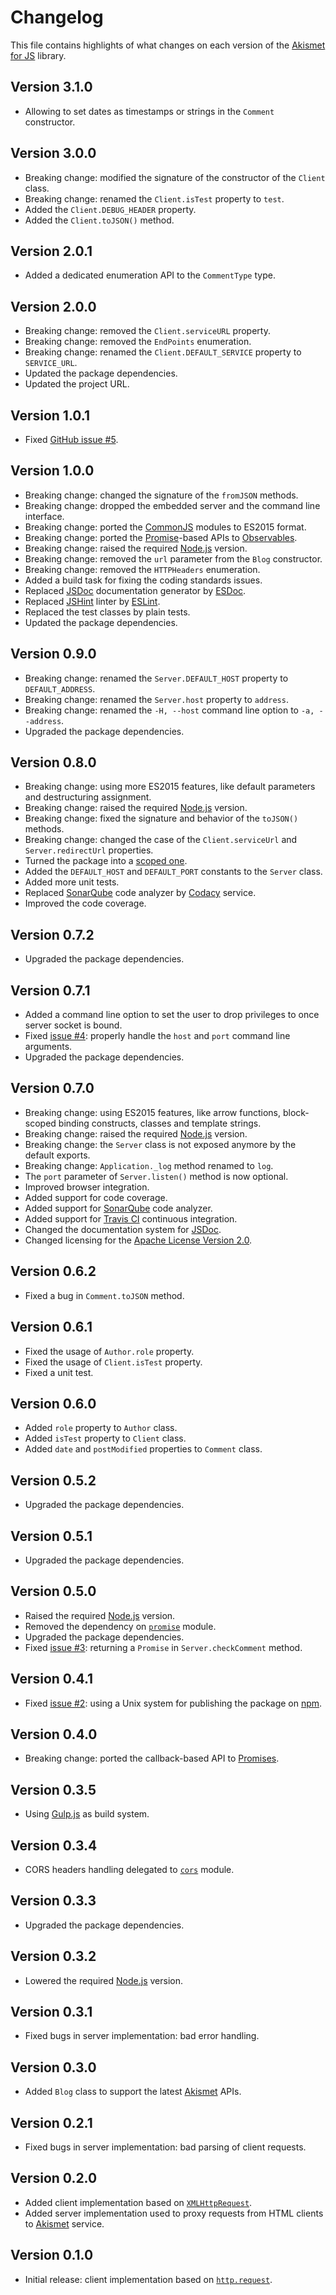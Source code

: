 # Changelog
This file contains highlights of what changes on each version of the [Akismet for JS](https://github.com/cedx/akismet.js) library.

## Version 3.1.0
- Allowing to set dates as timestamps or strings in the `Comment` constructor.

## Version 3.0.0
- Breaking change: modified the signature of the constructor of the `Client` class.
- Breaking change: renamed the `Client.isTest` property to `test`.
- Added the `Client.DEBUG_HEADER` property.
- Added the `Client.toJSON()` method.

## Version 2.0.1
- Added a dedicated enumeration API to the `CommentType` type.

## Version 2.0.0
- Breaking change: removed the `Client.serviceURL` property.
- Breaking change: removed the `EndPoints` enumeration.
- Breaking change: renamed the `Client.DEFAULT_SERVICE` property to `SERVICE_URL`.
- Updated the package dependencies.
- Updated the project URL.

## Version 1.0.1
- Fixed [GitHub issue #5](https://github.com/cedx/akismet.js/issues/5).

## Version 1.0.0
- Breaking change: changed the signature of the `fromJSON` methods.
- Breaking change: dropped the embedded server and the command line interface.
- Breaking change: ported the [CommonJS](https://nodejs.org/api/modules.html) modules to ES2015 format.
- Breaking change: ported the [Promise](https://developer.mozilla.org/en-US/docs/Web/JavaScript/Reference/Global_Objects/Promise)-based APIs to [Observables](http://reactivex.io/intro.html).
- Breaking change: raised the required [Node.js](https://nodejs.org) version.
- Breaking change: removed the `url` parameter from the `Blog` constructor.
- Breaking change: removed the `HTTPHeaders` enumeration.
- Added a build task for fixing the coding standards issues.
- Replaced [JSDoc](http://usejsdoc.org) documentation generator by [ESDoc](https://esdoc.org).
- Replaced [JSHint](http://jshint.com) linter by [ESLint](http://eslint.org).
- Replaced the test classes by plain tests.
- Updated the package dependencies.

## Version 0.9.0
- Breaking change: renamed the `Server.DEFAULT_HOST` property to `DEFAULT_ADDRESS`.
- Breaking change: renamed the `Server.host` property to `address`.
- Breaking change: renamed the `-H, --host` command line option to `-a, --address`.
- Upgraded the package dependencies.

## Version 0.8.0
- Breaking change: using more ES2015 features, like default parameters and destructuring assignment.
- Breaking change: raised the required [Node.js](https://nodejs.org) version.
- Breaking change: fixed the signature and behavior of the `toJSON()` methods.
- Breaking change: changed the case of the `Client.serviceUrl` and `Server.redirectUrl` properties.
- Turned the package into a [scoped one](https://docs.npmjs.com/getting-started/scoped-packages).
- Added the `DEFAULT_HOST` and `DEFAULT_PORT` constants to the `Server` class.
- Added more unit tests.
- Replaced [SonarQube](http://www.sonarqube.org) code analyzer by [Codacy](https://www.codacy.com) service.
- Improved the code coverage.

## Version 0.7.2
- Upgraded the package dependencies.

## Version 0.7.1
- Added a command line option to set the user to drop privileges to once server socket is bound.
- Fixed [issue #4](https://github.com/cedx/akismet.js/issues/4): properly handle the `host` and `port` command line arguments.
- Upgraded the package dependencies.

## Version 0.7.0
- Breaking change: using ES2015 features, like arrow functions, block-scoped binding constructs, classes and template strings.
- Breaking change: raised the required [Node.js](http://nodejs.org) version.
- Breaking change: the `Server` class is not exposed anymore by the default exports.
- Breaking change: `Application._log` method renamed to `log`.
- The `port` parameter of `Server.listen()` method is now optional.
- Improved browser integration.
- Added support for code coverage.
- Added support for [SonarQube](http://www.sonarqube.org) code analyzer.
- Added support for [Travis CI](https://travis-ci.org) continuous integration.
- Changed the documentation system for [JSDoc](http://usejsdoc.org).
- Changed licensing for the [Apache License Version 2.0](http://www.apache.org/licenses/LICENSE-2.0).

## Version 0.6.2
- Fixed a bug in `Comment.toJSON` method.

## Version 0.6.1
- Fixed the usage of `Author.role` property.
- Fixed the usage of `Client.isTest` property.
- Fixed a unit test.

## Version 0.6.0
- Added `role` property to `Author` class.
- Added `isTest` property to `Client` class.
- Added `date` and `postModified` properties to `Comment` class.

## Version 0.5.2
- Upgraded the package dependencies.

## Version 0.5.1
- Upgraded the package dependencies.

## Version 0.5.0
- Raised the required [Node.js](http://nodejs.org) version.
- Removed the dependency on [`promise`](https://www.npmjs.com/package/promise) module.
- Upgraded the package dependencies.
- Fixed [issue #3](https://github.com/cedx/akismet.js/issues/3): returning a `Promise` in `Server.checkComment` method.

## Version 0.4.1
- Fixed [issue #2](https://github.com/cedx/akismet.js/issues/2): using a Unix system for publishing the package on [npm](https://www.npmjs.com).

## Version 0.4.0
- Breaking change: ported the callback-based API to [Promises](https://developer.mozilla.org/en-US/docs/Web/JavaScript/Reference/Global_Objects/Promise).

## Version 0.3.5
- Using [Gulp.js](http://gulpjs.com) as build system.

## Version 0.3.4
- CORS headers handling delegated to [`cors`](https://www.npmjs.com/package/cors) module.

## Version 0.3.3
- Upgraded the package dependencies.

## Version 0.3.2
- Lowered the required [Node.js](http://nodejs.org) version.

## Version 0.3.1
- Fixed bugs in server implementation: bad error handling.

## Version 0.3.0
- Added `Blog` class to support the latest [Akismet](https://akismet.com) APIs.

## Version 0.2.1
- Fixed bugs in server implementation: bad parsing of client requests.

## Version 0.2.0
- Added client implementation based on [`XMLHttpRequest`](https://developer.mozilla.org/en-US/docs/Web/API/XMLHttpRequest).
- Added server implementation used to proxy requests from HTML clients to [Akismet](https://akismet.com) service.

## Version 0.1.0
- Initial release: client implementation based on [`http.request`](http://nodejs.org/api/http.html#http_http_request_options_callback).
